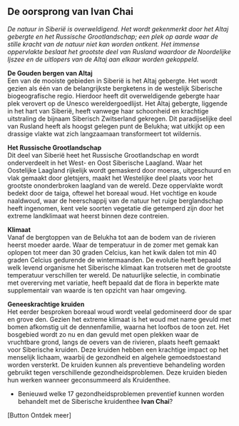 ## De oorsprong van Ivan Chai
_De natuur in Siberië is overweldigend. Het wordt gekenmerkt door het Altaj gebergte en het Russische Grootlandschap; een plek op aarde waar de stille kracht van de natuur niet kan worden ontkent. Het immense oppervlakte beslaat het grootste deel van Rusland waardoor de Noordelijke Ijszee en de uitlopers van de Altaj aan elkaar worden gekoppeld._

**De Gouden bergen van Altaj** <br>
Een van de mooiste gebieden in Siberië is het Altaj gebergte. Het wordt gezien als één van de belangrijkste bergketens in de westelijk Siberische biogeografische regio. Hierdoor heeft dit overweldigende gebergte haar plek verovert op de Unesco wereldergoedlijst.  Het Altaj gebergte, liggende in het hart van Siberië, heeft vanwege haar schoonheid en krachtige uitstraling de bijnaam Siberisch Zwitserland gekregen. Dit paradijselijke deel van Rusland heeft als hoogst gelegen punt de Belukha; wat uitkijkt op een drassige vlakte wat zich langzaamaan transformeert tot wildernis. 

**Het Russische Grootlandschap** <br>
Dit deel van Siberië heet het Russische Grootlandschap en wordt onderverdeelt in het West- en Oost Siberische Laagland. Waar het Oostelijke Laagland rijkelijk wordt gemaskerd door moeras, uitgeschuurd en vlak gemaakt door gletsjers, maakt het Westelijke deel plaats voor het grootste ononderbroken laagland van de wereld. Deze oppervlakte wordt bedekt door de taiga, oftewel het boreaal woud. Het vochtige en koude naaldwoud, waar de heerschappij van de natuur het ruige berglandschap heeft ingenomen, kent vele soorten vegetatie die getemperd zijn door het extreme landklimaat wat heerst binnen deze contreien. 

**Klimaat** <br>
Vanaf de bergtoppen van de Belukha tot aan de bodem van de rivieren heerst moeder aarde. Waar de temperatuur in de zomer met gemak kan oplopen tot meer dan 30 graden Celcius, kan het kwik dalen tot min 40 graden Celcius gedurende de wintermaanden. De evolutie heeft bepaald welk levend organisme het Siberische klimaat kan trotseren met de grootste temperatuur verschillen ter wereld. De natuurlijke selectie, in combinatie met overerving met variatie, heeft bepaald dat de flora in beperkte mate supplementair van waarde is ten opzicht van haar omgeving.

**Geneeskrachtige kruiden** <br>
Het eerder besproken boreaal woud wordt veelal gedomineerd door de spar en grove den. Gezien het extreme klimaat is het woud met name gevuld met bomen afkomstig uit de dennenfamilie, waarna het loofbos de toon zet. Het bosgebied wordt zo nu en dan gevuld met open plekken waar de vruchtbare grond, langs de oevers van de rivieren, plaats heeft gemaakt voor Siberische kruiden. Deze kruiden hebben een krachtige impact op het menselijk lichaam, waarbij de gezondheid en algehele gemoedstoestand worden versterkt. De kruiden kunnen als preventieve behandeling worden gebruikt tegen verschillende gezondheidsproblemen. Deze kruiden bieden hun werken wanneer geconsummeerd als Kruidenthee. 

* Benieuwd welke 17 gezondheidsproblemen preventief kunnen worden behandelt met de Siberische kruidenthee **Ivan Chai**?

[Button Ontdek meer] 
